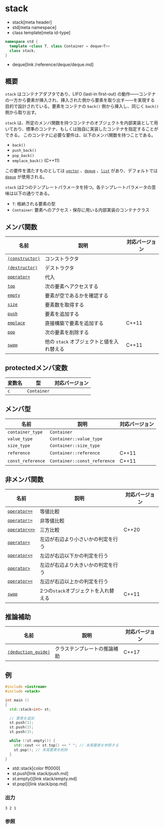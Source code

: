 # stack
* stack[meta header]
* std[meta namespace]
* class template[meta id-type]

```cpp
namespace std {
  template <class T, class Container = deque<T>>
  class stack;
}
```
* deque[link /reference/deque/deque.md]

## 概要
`stack` はコンテナアダプタであり、LIFO (last-in first-out) の動作――コンテナの一方から要素が挿入され、挿入された側から要素を取り出す――を実現する目的で設計されている。要素をコンテナの `back()` 側から挿入し、同じく `back()` 側から取り出す。

`stack` は、所定のメンバ関数を持つコンテナのオブジェクトを内部実装として用いており、標準のコンテナ、もしくは独自に実装したコンテナを指定することができる。
このコンテナに必要な要件は、以下のメンバ関数を持つことである。

- `back()`
- `push_back()`
- `pop_back()`
- `emplace_back()` (C++11)

この要件を満たすものとしては [`vector`](/reference/vector.md) 、[`deque`](/reference/deque/deque.md) 、[`list`](/reference/list/list.md) があり、デフォルトでは [`deque`](/reference/deque/deque.md) が使用される。

`stack` は2つのテンプレートパラメータを持つ。各テンプレートパラメータの意味は以下の通りである。

- `T`: 格納される要素の型
- `Container`: 要素へのアクセス・保存に用いる内部実装のコンテナクラス


## メンバ関数

| 名前 | 説明 | 対応バージョン |
|--------------------------------------|----------------------------|-------|
| [`(constructor)`](stack/op_constructor.md)  | コンストラクタ             | |
| [`(destructor)`](stack/op_destructor.md)  | デストラクタ               | |
| [`operator=`](stack/op_assign.md)  | 代入                       | |
| [`top`](stack/top.md)              | 次の要素へアクセスする     | |
| [`empty`](stack/empty.md)          | 要素が空であるかを確認する | |
| [`size`](stack/size.md)            | 要素数を取得する           | |
| [`push`](stack/push.md)            | 要素を追加する             | |
| [`emplace`](stack/emplace.md)      | 直接構築で要素を追加する   | C++11 |
| [`pop`](stack/pop.md)              | 次の要素を削除する         | |
| [`swap`](stack/swap.md)            | 他の `stack` オブジェクトと値を入れ替える | C++11 |


## protectedメンバ変数

| 変数名 | 型 | 対応バージョン |
|--------|-------------|-------|
| `c`    | `Container` | |


## メンバ型

| 名前 | 説明 | 対応バージョン |
|-------------------|---------------------|-------|
| `container_type`  | `Container` | |
| `value_type`      | `Container::value_type` | |
| `size_type`       | `Container::size_type` | |
| `reference`       | `Container::reference` | C++11 |
| `const_reference` | `Container::const_reference` | C++11 |


## 非メンバ関数

| 名前 | 説明 | 対応バージョン |
|-------------------------------------------|--------------------------------------|-------|
| [`operator==`](stack/op_equal.md)         | 等値比較                             | |
| [`operator!=`](stack/op_not_equal.md)     | 非等値比較                           | |
| [`operator<=>`](stack/op_compare_3way.md) | 三方比較                             | C++20 |
| [`operator<`](stack/op_less.md)           | 左辺が右辺より小さいかの判定を行う   | |
| [`operator<=`](stack/op_less_equal.md)    | 左辺が右辺以下かの判定を行う         | |
| [`operator>`](stack/op_greater.md)        | 左辺が右辺より大きいかの判定を行う   | |
| [`operator>=`](stack/op_greater_equal.md) | 左辺が右辺以上かの判定を行う         | |
| [`swap`](stack/swap_free.md)              | 2つの`stack`オブジェクトを入れ替える | C++11 |


## 推論補助

| 名前 | 説明 | 対応バージョン |
|---------------------------------------------|------------------------------------|-------|
| [`(deduction_guide)`](stack/op_deduction_guide.md) | クラステンプレートの推論補助 | C++17 |


## 例
```cpp example
#include <iostream>
#include <stack>

int main ()
{
  std::stack<int> st;

  // 要素を追加
  st.push(1);
  st.push(2);
  st.push(3);

  while (!st.empty()) {
    std::cout << st.top() << " "; // 末尾要素を参照する
    st.pop(); // 末尾要素を削除
  }
}
```
* std::stack[color ff0000]
* st.push[link stack/push.md]
* st.empty()[link stack/empty.md]
* st.pop()[link stack/pop.md]

### 出力
```
3 2 1 
```

### 参照


